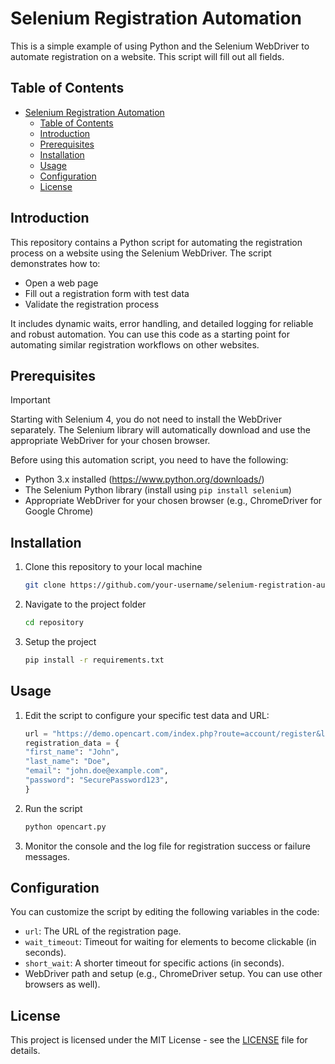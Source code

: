 # Selenium Registration Automation

This is a simple example of using Python and the Selenium WebDriver to automate registration on a website. This script will fill out all fields.

## Table of Contents
- [Selenium Registration Automation](#selenium-registration-automation)
  - [Table of Contents](#table-of-contents)
  - [Introduction](#introduction)
  - [Prerequisites](#prerequisites)
  - [Installation](#installation)
  - [Usage](#usage)
  - [Configuration](#configuration)
  - [License](#license)

## Introduction

This repository contains a Python script for automating the registration process on a website using the Selenium WebDriver. The script demonstrates how to:

- Open a web page
- Fill out a registration form with test data
- Validate the registration process

It includes dynamic waits, error handling, and detailed logging for reliable and robust automation. You can use this code as a starting point for automating similar registration workflows on other websites.

## Prerequisites

> [!IMPORTANT]  
> Starting with Selenium 4, you do not need to install the WebDriver separately. The Selenium library will automatically download and use the appropriate WebDriver for your chosen browser.

Before using this automation script, you need to have the following:

- Python 3.x installed (https://www.python.org/downloads/)
- The Selenium Python library (install using `pip install selenium`)
- Appropriate WebDriver for your chosen browser (e.g., ChromeDriver for Google Chrome)

## Installation

1. Clone this repository to your local machine

   ```bash
   git clone https://github.com/your-username/selenium-registration-automation.git
   ```

2. Navigate to the project folder
   
   ```bash
   cd repository
   ```

3. Setup the project
   
   ```bash
   pip install -r requirements.txt
   ```

## Usage

1. Edit the script to configure your specific test data and URL:

    ```python
    url = "https://demo.opencart.com/index.php?route=account/register&language=en-gb"
    registration_data = {
    "first_name": "John",
    "last_name": "Doe",
    "email": "john.doe@example.com",
    "password": "SecurePassword123",
    }
    ```

2. Run the script
   
   ```bash
   python opencart.py
   ```

3. Monitor the console and the log file for registration success or failure messages.

## Configuration

You can customize the script by editing the following variables in the code:

* `url`: The URL of the registration page.
* `wait_timeout`: Timeout for waiting for elements to become clickable (in seconds).
* `short_wait`: A shorter timeout for specific actions (in seconds).
* WebDriver path and setup (e.g., ChromeDriver setup. You can use other browsers as well).

## License
This project is licensed under the MIT License - see the [LICENSE](LICENSE) file for details.
